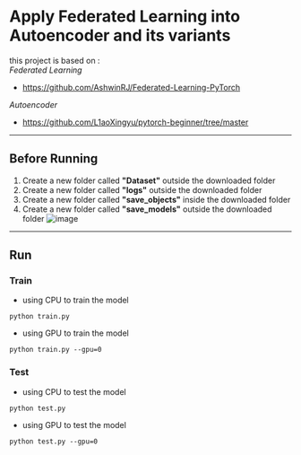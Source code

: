 # Apply Federated Learning into Autoencoder and its variants

this project is based on :  
*Federated Learning*  
+ https://github.com/AshwinRJ/Federated-Learning-PyTorch  
  
*Autoencoder*  
+ https://github.com/L1aoXingyu/pytorch-beginner/tree/master    

---  
## Before Running  
1. Create a new folder called **"Dataset"** outside the downloaded folder  
2. Create a new folder called **"logs"** outside the downloaded folder  
3. Create a new folder called **"save_objects"** inside the downloaded folder  
4. Create a new folder called **"save_models"** outside the downloaded folder
![image](https://github.com/user-attachments/assets/bf822c39-64ac-4307-b7e5-de1071ed8988)  
  
---  
## Run  
### Train
+ using CPU to train the model  
```  
python train.py
```  
+ using GPU to train the model  
```  
python train.py --gpu=0  
```  
### Test
+ using CPU to test the model  
```  
python test.py
```  
+ using GPU to test the model  
```  
python test.py --gpu=0  
``` 

